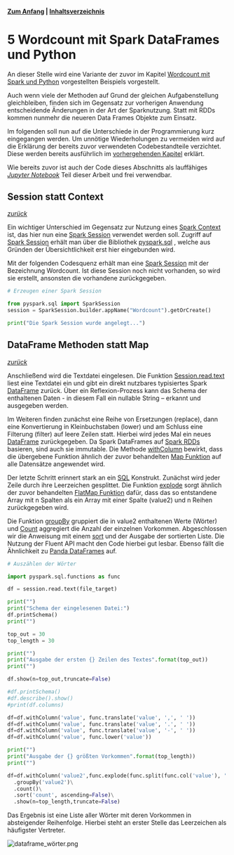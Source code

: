 #### [Zum Anfang](README.md "zur Startseite") | [Inhaltsverzeichnis](00_Inhaltsverzeichnis.md "zum Inhaltsverzeichnis")

# 5 Wordcount mit Spark DataFrames und Python

An dieser Stelle wird eine Variante der zuvor im Kapitel
[Wordcount mit Spark und Python](04_Wordcount_mit_Spark_RDDs_und_Python.md "zum Kapitel")
vorgestellten Beispiels vorgestellt.

Auch wenn viele der Methoden auf Grund der gleichen Aufgabenstellung gleichbleiben, finden sich im Gegensatz zur
vorherigen Anwendung entscheidende Änderungen in der Art der Sparknutzung. Statt mit RDDs kommen nunmehr die neueren
Data Frames Objekte zum Einsatz.

Im folgenden soll nun auf die Unterschiede in der Programmierung kurz eingegangen werden. Um unnötige Wiederholungen zu
vermeiden wird auf die Erklärung der bereits zuvor verwendeten Codebestandteile verzichtet. Diese werden bereits
ausführlich im
[vorhergehenden Kapitel](04_Wordcount_mit_Spark_RDDs_und_Python.md "zum Kapitel")
erklärt.

Wie bereits zuvor ist auch der Code dieses Abschnitts als lauffähiges  
[_Jupyter Notebook_](notebook/Wordcount_mit_Spark_DataFrame.ipynb "zum Notebook")
Teil dieser Arbeit und frei verwendbar.

## Session statt Context

[_zurück_](05_Wordcount_mit_Spark_DataFrames_und_Python.md#5-wordcount-mit-spark-dataframes-und-python "Zurück")

Ein wichtiger Unterschied im Gegensatz zur Nutzung eines 
[Spark Context](https://spark.apache.org/docs/3.1.1/api/python/reference/api/pyspark.SparkContext.html "zur Dokumentation") 
ist, das hier nun eine 
[Spark Session](https://spark.apache.org/docs/latest/sql-getting-started.html "zur Dokumentation") 
verwendet werden soll. Zugriff auf
[Spark Session](https://spark.apache.org/docs/latest/sql-getting-started.html "zur Dokumentation") 
erhält man über die Bibliothek 
[pyspark.sql](https://spark.apache.org/docs/2.4.0/api/python/pyspark.sql.html "zur Dokumentation")
, welche aus Gründen der Übersichtlichkeit erst hier eingebunden wird.

Mit der folgenden Codesquenz erhält man eine
[Spark Session](https://spark.apache.org/docs/latest/sql-getting-started.html "zur Dokumentation") 
mit der Bezeichnung Wordcount. Ist diese Session noch nicht vorhanden, so wird sie erstellt, ansonsten die vorhandene 
zurückgegeben.

```python
# Erzeugen einer Spark Session

from pyspark.sql import SparkSession
session = SparkSession.builder.appName("Wordcount").getOrCreate()

print("Die Spark Session wurde angelegt...")
```

## DataFrame Methoden statt Map

[_zurück_](05_Wordcount_mit_Spark_DataFrames_und_Python.md#5-wordcount-mit-spark-dataframes-und-python "Zurück")

Anschließend wird die Textdatei eingelesen. Die Funktion 
[Session.read.text](https://spark.apache.org/docs/latest/sql-getting-started.html#creating-dataframes "zur Dokumentation")
liest eine Textdatei ein und gibt ein direkt
nutzbares typisiertes Spark 
[DataFrame](https://spark.apache.org/docs/latest/sql-programming-guide.html "zur Dokumentation") 
zurück. Über ein Reflexion-Prozess kann das Schema der enthaltenen Daten - in
diesem Fall ein nullable String – erkannt und ausgegeben werden.

Im Weiteren finden zunächst eine Reihe von Ersetzungen (replace), dann eine Konvertierung in Kleinbuchstaben (lower)
und am Schluss eine Filterung (filter) auf leere Zeilen statt. Hierbei wird jedes Mal ein neues
[DataFrame](https://spark.apache.org/docs/latest/sql-programming-guide.html "zur Dokumentation")
zurückgegeben.
Da Spark DataFrames auf
[Spark RDDs](02_Datenstrukturen.md#spark-rdds "zum Abschnitt")
basieren, sind auch sie immutable. Die Methode 
[withColumn](https://spark.apache.org/docs/latest/api/python/reference/api/pyspark.sql.DataFrame.withColumn.html "zur Dokumentation") 
bewirkt, dass die übergebene
Funktion ähnlich der zuvor behandelten
[Map Funktion](02_Datenstrukturen.md#transformationen-und-aktionen "zum Abschnitt")
auf alle Datensätze angewendet wird.

Der letzte Schritt erinnert stark an ein 
[SQL](https://de.wikipedia.org/wiki/SQL "zur Wikipediaseite") 
Konstrukt. Zunächst wird jeder Zeile durch ihre Leerzeichen gesplittet. Die
Funktion 
[explode](https://spark.apache.org/docs/latest/api/python/reference/api/pyspark.sql.functions.explode.html "zur Dokumentation") 
sorgt ähnlich der zuvor behandelten 
[FlatMap Funktion](02_Datenstrukturen.md#transformationen-und-aktionen "zum Abschnitt")
dafür, dass das so entstandene Array mit n Spalten als ein Array mit einer Spalte (value2)
und n Reihen zurückgegeben wird.

Die Funktion 
[groupBy](https://spark.apache.org/docs/latest/api/python/reference/api/pyspark.sql.DataFrame.groupBy.html "zur Dokumentation")
gruppiert die in value2 enthaltenen Werte (Wörter) und 
[Count](https://spark.apache.org/docs/latest/api/python/reference/api/pyspark.sql.DataFrame.count.html "zur Dokumentation")
aggregiert die Anzahl der einzelnen
Vorkommen. Abgeschlossen wir die Anweisung mit einem 
[sort](https://spark.apache.org/docs/latest/api/python/reference/api/pyspark.sql.DataFrame.sort.html "zur Dokumentation")
und der Ausgabe der sortierten Liste. Die Nutzung der Fluent
API macht den Code hierbei gut lesbar. Ebenso fällt die Ähnlichkeit zu 
[Panda DataFrames](https://pandas.pydata.org/docs/reference/api/pandas.DataFrame.html "zur Dokumentation")
auf.

```python
# Auszählen der Wörter

import pyspark.sql.functions as func

df = session.read.text(file_target)

print("")
print("Schema der eingelesenen Datei:")
df.printSchema()
print("")

top_out = 30
top_length = 30

print("")
print("Ausgabe der ersten {} Zeilen des Textes".format(top_out))
print("")

df.show(n=top_out,truncate=False)

#df.printSchema()
#df.describe().show()
#print(df.columns)

df=df.withColumn('value', func.translate('value', ',', ' '))
df=df.withColumn('value', func.translate('value', '.', ' '))
df=df.withColumn('value', func.translate('value', '-', ' '))
df=df.withColumn('value', func.lower('value'))

print("")
print("Ausgabe der {} größten Vorkommen".format(top_length))
print("")

df=df.withColumn('value2',func.explode(func.split(func.col('value'), ' ')))\
  .groupBy('value2')\
  .count()\
  .sort('count', ascending=False)\
  .show(n=top_length,truncate=False)
```  

Das Ergebnis ist eine Liste aller Wörter mit deren Vorkommen in absteigender Reihenfolge. Hierbei steht an erster Stelle
das Leerzeichen als häufigster Vertreter.

![dataframe_wörter.png](./assets/dataframe_wörter.png "Ausgabe der Wortliste in absteigender Reihenfolge im Notebook")
